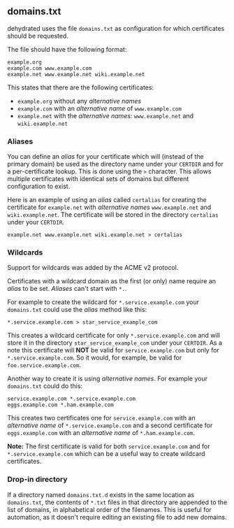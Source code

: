 ## domains.txt

dehydrated uses the file `domains.txt` as configuration for which certificates
should be requested.

The file should have the following format:

```text
example.org
example.com www.example.com
example.net www.example.net wiki.example.net
```

This states that there are the following certificates:
  * `example.org` without any *alternative names*
  * `example.com` with an *alternative name* of `www.example.com`
  * `example.net` with the *alternative names*: `www.example.net` and
    `wiki.example.net`

### Aliases

You can define an *alias* for your certificate which will (instead of the
primary domain) be used as the directory name under your `CERTDIR` and for a
per-certificate lookup. This is done using the `>` character.  This allows
multiple certificates with identical sets of domains but different
configuration to exist.

Here is an example of using an *alias* called `certalias` for creating the
certificate for `example.net` with *alternative names* `www.example.net` and
`wiki.example.net`. The certificate will be stored in the directory `certalias`
under your `CERTDIR`.

```text
example.net www.example.net wiki.example.net > certalias
```

### Wildcards

Support for wildcards was added by the ACME v2 protocol.

Certificates with a wildcard domain as the first (or only) name require an
*alias* to be set.  *Aliases* can't start with `*.`.

For example to create the wildcard for `*.service.example.com` your
`domains.txt` could use the *alias* method like this:

```text
*.service.example.com > star_service_example_com
```

This creates a wildcard certificate for only `*.service.example.com` and will
store it in the directory `star_service_example_com` under your `CERTDIR`. As a
note this certificate will **NOT** be valid for `service.example.com` but only
for `*.service.example.com`. So it would, for example, be valid for
`foo.service.example.com`.


Another way to create it is using *alternative names*. For example your
`domains.txt` could do this:

```text
service.example.com *.service.example.com
eggs.example.com *.ham.example.com
```

This creates two certificates one for `service.example.com` with an
*alternative name* of `*.service.example.com` and a second certificate for
`eggs.example.com` with an *alternative name* of `*.ham.example.com`.

**Note:** The first certificate is valid for both `service.example.com` and for
`*.service.example.com` which can be a useful way to create wildcard
certificates.

### Drop-in directory

If a directory named `domains.txt.d` exists in the same location as
`domains.txt`, the contents of `*.txt` files in that directory are appended to
the list of domains, in alphabetical order of the filenames. This is useful for
automation, as it doesn't require editing an existing file to add new domains.
